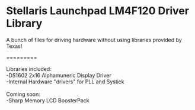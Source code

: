 Stellaris Launchpad LM4F120 Driver Library
=========

A bunch of files for driving hardware without using libraries provided by Texas!


=========

Libraries included:<br>
-DS1602 2x16 Alphamuneric Display Driver<br>
-Internal Hardware "drivers" for PLL and Systick<br>
<br>
Coming soon:<br>
-Sharp Memory LCD BoosterPack			
